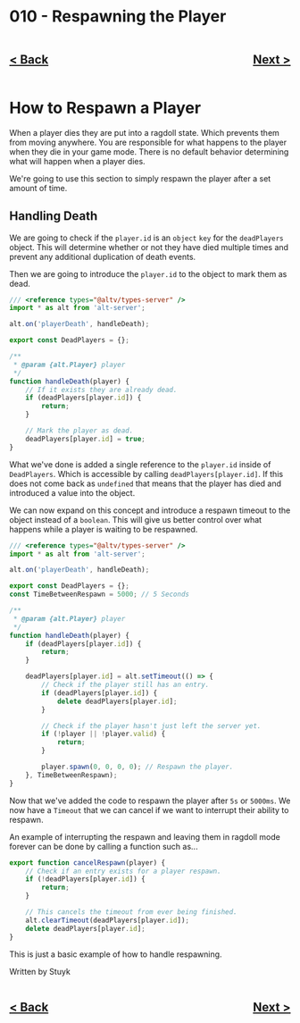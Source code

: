 # 010 - Respawning the Player

<div style="text-align: right">
    <div style="display: flex; justify-content: space-between;">
        <a href="./009.md">
            <h2>< Back</h2>
        </a>
        <a href="./011.md">
            <h2>Next ></h2>
        </a>
    </div>
</div>

# How to Respawn a Player

When a player dies they are put into a ragdoll state. Which prevents them from moving anywhere. You are responsible for what happens to the player when they die in your game mode. There is no default behavior determining what will happen when a player dies.

We're going to use this section to simply respawn the player after a set amount of time.

## Handling Death

We are going to check if the `player.id` is an `object` `key` for the `deadPlayers` object. This will determine whether or not they have died multiple times and prevent any additional duplication of death events.

Then we are going to introduce the `player.id` to the object to mark them as dead.

```js
/// <reference types="@altv/types-server" />
import * as alt from 'alt-server';

alt.on('playerDeath', handleDeath);

export const DeadPlayers = {};

/**
 * @param {alt.Player} player
 */
function handleDeath(player) {
    // If it exists they are already dead.
    if (deadPlayers[player.id]) {
        return;
    }

    // Mark the player as dead.
    deadPlayers[player.id] = true;
}
```

What we've done is added a single reference to the `player.id` inside of `DeadPlayers`. Which is accessible by calling `deadPlayers[player.id]`. If this does not come back as `undefined` that means that the player has died and introduced a value into the object.

We can now expand on this concept and introduce a respawn timeout to the object instead of a `boolean`. This will give us better control over what happens while a player is waiting to be respawned.

```js
/// <reference types="@altv/types-server" />
import * as alt from 'alt-server';

alt.on('playerDeath', handleDeath);

export const DeadPlayers = {};
const TimeBetweenRespawn = 5000; // 5 Seconds

/**
 * @param {alt.Player} player
 */
function handleDeath(player) {
    if (deadPlayers[player.id]) {
        return;
    }

    deadPlayers[player.id] = alt.setTimeout(() => {
        // Check if the player still has an entry.
        if (deadPlayers[player.id]) {
            delete deadPlayers[player.id];
        }

        // Check if the player hasn't just left the server yet.
        if (!player || !player.valid) {
            return;
        }

        player.spawn(0, 0, 0, 0); // Respawn the player.
    }, TimeBetweenRespawn);
}
```

Now that we've added the code to respawn the player after `5s` or `5000ms`. We now have a `Timeout` that we can cancel if we want to interrupt their ability to respawn.

An example of interrupting the respawn and leaving them in ragdoll mode forever can be done by calling a function such as...

```js
export function cancelRespawn(player) {
    // Check if an entry exists for a player respawn.
    if (!deadPlayers[player.id]) {
        return;
    }

    // This cancels the timeout from ever being finished.
    alt.clearTimeout(deadPlayers[player.id]);
    delete deadPlayers[player.id];
}
```

This is just a basic example of how to handle respawning.

Written by Stuyk

<div style="text-align: right">
    <div style="display: flex; justify-content: space-between;">
        <a href="./009.md">
            <h2>< Back</h2>
        </a>
        <a href="./011.md">
            <h2>Next ></h2>
        </a>
    </div>
</div>
